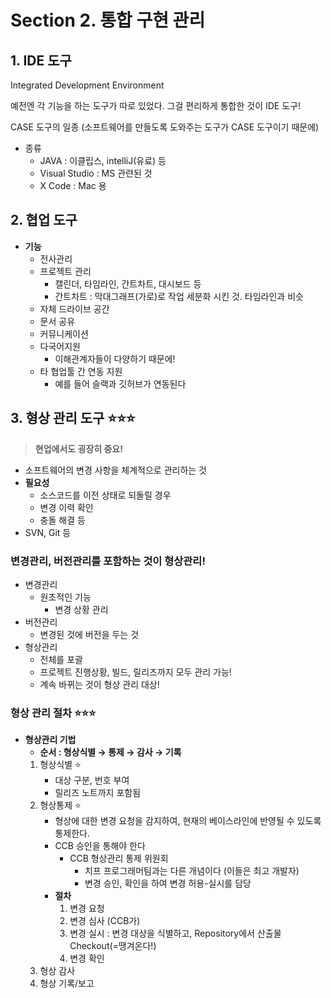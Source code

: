 # Section 2. 통합 구현 관리

## 1. IDE 도구

Integrated Development Environment

예전엔 각 기능을 하는 도구가 따로 있었다. 그걸 편리하게 통합한 것이 IDE 도구!

CASE 도구의 일종 (소프트웨어를 만들도록 도와주는 도구가 CASE 도구이기 때문에)

- 종류
  - JAVA : 이클립스, intelliJ(유료) 등
  - Visual Studio : MS 관련된 것
  - X Code : Mac 용

## 2. 협업 도구

- **기능**
  - 전사관리
  - 프로젝트 관리
    - 캘린더, 타임라인, 간트차트, 대시보드 등
    - 간트차트 : 막대그래프(가로)로 작업 세분화 시킨 것. 타임라인과 비슷
  - 자체 드라이브 공간
  - 문서 공유
  - 커뮤니케이션
  - 다국어지원
    - 이해관계자들이 다양하기 때문에!
  - 타 협업툴 간 연동 지원
    - 예를 들어 슬랙과 깃허브가 연동된다

## 3. 형상 관리 도구 ⭐⭐⭐

> **현업에서도 굉장히 중요!**

- 소프트웨어의 변경 사항을 체계적으로 관리하는 것
- **필요성**
  - 소스코드를 이전 상태로 되돌릴 경우
  - 변경 이력 확인
  - 충돌 해결 등
- SVN, Git 등

### 변경관리, 버전관리를 포함하는 것이 형상관리!

- 변경관리
  - 원초적인 기능
    - 변경 상황 관리
- 버전관리
  - 변경된 것에 버전을 두는 것
- 형상관리
  - 전체를 포괄
  - 프로젝트 진행상황, 빌드, 릴리즈까지 모두 관리 가능!
  - 계속 바뀌는 것이 형상 관리 대상!

### 형상 관리 절차 ⭐⭐⭐

- **형상관리 기법**
  - **순서 : 형상식별 → 통제 → 감사 → 기록**
  1. 형상식별 ⭐
     - 대상 구분, 번호 부여
     - 릴리즈 노트까지 포함됨
  2. 형상통제 ⭐
     - 형상에 대한 변경 요청을 감지하여, 현재의 베이스라인에 반영될 수 있도록 통제한다.
     - CCB 승인을 통해야 한다
       - CCB 형상관리 통제 위원회
         - 치프 프로그래머팀과는 다른 개념이다 (이들은 최고 개발자)
         - 변경 승인, 확인을 하여 변경 허용-실시를 담당
     - **절차**
       1. 변경 요청
       2. 변경 심사 (CCB가)
       3. 변경 실시 : 변경 대상을 식별하고, Repository에서 산출물 Checkout(=땡겨온다!)
       4. 변경 확인
  3. 형상 감사
  4. 형상 기록/보고
